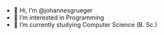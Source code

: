 - 👋 Hi, I’m @johannesgrueger
- 👀 I’m interested in Programming
- 🌱 I’m currently studying Computer Science (B. Sc.)

<!---
johannesgrueger/johannesgrueger is a ✨ special ✨ repository because its `README.md` (this file) appears on your GitHub profile.
You can click the Preview link to take a look at your changes.
--->

